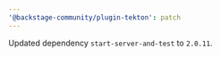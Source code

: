 ```yaml
---
'@backstage-community/plugin-tekton': patch
---
```


Updated dependency `start-server-and-test` to `2.0.11`.
